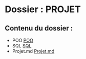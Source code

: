 # Dossier : PROJET
 
 ## Contenu du dossier : 
- POO [POO](./POO)
- SQL [SQL](./SQL)
- Projet.md [Projet.md](./Projet.md)
